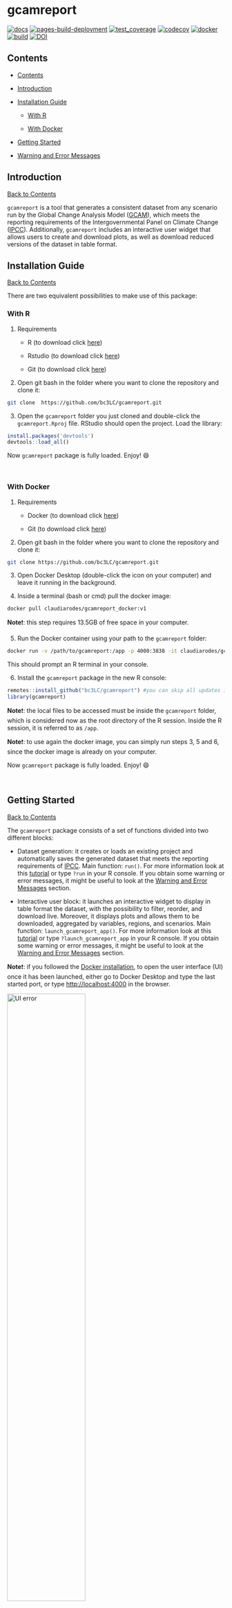 # gcamreport

[![docs](https://github.com/bc3LC/gcamreport/actions/workflows/docs.yaml/badge.svg?branch=gcam-v6.0)](https://github.com/bc3LC/gcamreport/actions/workflows/docs.yaml) [![pages-build-deployment](https://github.com/bc3LC/gcamreport/actions/workflows/pages/pages-build-deployment/badge.svg)](https://github.com/bc3LC/gcamreport/actions/workflows/pages/pages-build-deployment) [![test_coverage](https://github.com/bc3LC/gcamreport/actions/workflows/test_coverage.yml/badge.svg?branch=gcam-v6.0)](https://github.com/bc3LC/gcamreport/actions/workflows/test_coverage.yml) [![codecov](https://codecov.io/gh/bc3LC/gcamreport/branch/gcam-v6.0/graph/badge.svg?token=GHV4F7TGFG)](https://codecov.io/gh/bc3LC/gcamreport) [![docker](https://github.com/bc3LC/gcamreport/actions/workflows/docker_impl.yaml/badge.svg?branch=gcam-v6.0)](https://github.com/bc3LC/gcamreport/actions/workflows/docker_impl.yaml) [![build](https://github.com/bc3LC/gcamreport/actions/workflows/build.yaml/badge.svg?branch=gcam-v6.0)](https://github.com/bc3LC/gcamreport/actions/workflows/build.yaml) [![DOI](https://zenodo.org/badge/DOI/10.5281/zenodo.7907666.svg)](https://doi.org/10.5281/zenodo.7907666)

<!-- ------------------------>

<!-- ------------------------>

## <a name="contents"></a>Contents

<!-- ------------------------>

<!-- ------------------------>

-   [Contents](#contents)

-   [Introduction](#introduction)

-   [Installation Guide](#installation-guide)

    -   [With R](#with-r)

    -   [With Docker](#with-docker)

-   [Getting Started](#get-started)

-   [Warning and Error Messages](#bugs)

<!-- ------------------------>

<!-- ------------------------>

## <a name="introduction"></a>Introduction

<!-- ------------------------>

<!-- ------------------------>

[Back to Contents](#contents)

`gcamreport` is a tool that generates a consistent dataset from any scenario run by the Global Change Analysis Model ([GCAM](http://www.globalchange.umd.edu/gcam/)), which meets the reporting requirements of the Intergovernmental Panel on Climate Change ([IPCC](https://www.ipcc.ch/)). Additionally, `gcamreport` includes an interactive user widget that allows users to create and download plots, as well as download reduced versions of the dataset in table format.

<!-- ------------------------>

<!-- ------------------------>

## <a name="installation-guide"></a>Installation Guide

<!-- ------------------------>

<!-- ------------------------>

[Back to Contents](#contents)

There are two equivalent possibilities to make use of this package:

### <a name="with-R"></a>With R

1.  Requirements

    -   R (to download click [here](https://www.r-project.org/))

    -   Rstudio (to download click [here](https://www.rstudio.com/))

    -   Git (to download click [here](https://git-scm.com/downloads/))

2.  Open git bash in the folder where you want to clone the repository and clone it:

``` bash
git clone  https://github.com/bc3LC/gcamreport.git
```

3.  Open the `gcamreport` folder you just cloned and double-click the `gcamreport.Rproj` file. RStudio should open the project. Load the library:

``` r
install.packages('devtools')
devtools::load_all()
```

Now `gcamreport` package is fully loaded. Enjoy! :smile:

<br>

### <a name="with-Docker"></a>With Docker

1.  Requirements

    -   Docker (to download click [here](https://docs.docker.com/get-docker/))

    -   Git (to download click [here](https://git-scm.com/downloads))

2.  Open git bash in the folder where you want to clone the repository and clone it:

``` bash
git clone https://github.com/bc3LC/gcamreport.git
```

3.  Open Docker Desktop (double-click the icon on your computer) and leave it running in the background.

4.  Inside a terminal (bash or cmd) pull the docker image:

``` bash
docker pull claudiarodes/gcamreport_docker:v1
```

**Note**:exclamation:: this step requires 13.5GB of free space in your computer.

5.  Run the Docker container using your path to the `gcamreport` folder:

``` bash
docker run -v /path/to/gcamreport:/app -p 4000:3838 -it claudiarodes/gcamreport_docker:v1
```

This should prompt an R terminal in your console.

6.  Install the `gcamreport` package in the new R console:

``` r
remotes::install_github("bc3LC/gcamreport") #you can skip all updates in case you are asked
library(gcamreport)
```

**Note**:exclamation:: the local files to be accessed must be inside the `gcamreport` folder, which is considered now as the root directory of the R session. Inside the R session, it is referred to as `/app`.

**Note**:exclamation:: to use again the docker image, you can simply run steps 3, 5 and 6, since the docker image is already on your computer.

Now `gcamreport` package is fully loaded. Enjoy! :smile:

<br>

<!-- ------------------------>

<!-- ------------------------>

## <a name="get-started"></a>Getting Started

<!-- ------------------------>

<!-- ------------------------>

[Back to Contents](#contents)

The `gcamreport` package consists of a set of functions divided into two different blocks:

-   Dataset generation: it creates or loads an existing project and automatically saves the generated dataset that meets the reporting requirements of [IPCC](https://www.ipcc.ch/). Main function: `run()`. For more information look at this [tutorial](https://bc3lc.github.io/gcamreport/articles/Dataset_Generation_Tutorial.html) or type `?run` in your R console. If you obtain some warning or error messages, it might be useful to look at the [Warning and Error Messages](#bugs) section.

-   Interactive user block: it launches an interactive widget to display in table format the dataset, with the possibility to filter, reorder, and download live. Moreover, it displays plots and allows them to be downloaded, aggregated by variables, regions, and scenarios. Main function: `launch_gcamreport_app()`. For more information look at this [tutorial](https://bc3lc.github.io/gcamreport/articles/Interactive_UI_Tutorial.html) or type `?launch_gcamreport_app` in your R console. If you obtain some warning or error messages, it might be useful to look at the [Warning and Error Messages](#bugs) section.

**Note**:exclamation:: if you followed the [Docker installation](#with-Docker), to open the user interface (UI) once it has been launched, either go to Docker Desktop and type the last started port, or type <http://localhost:4000> in the browser.

<img src="https://raw.githubusercontent.com/bc3LC/gcamreport/gcam-v6.0/vignettes/readme_fig/shiny_error1.png" title="Click the last started docker port" alt="UI error" width="60%" height="60%"/>

In addition, the package includes some default input files (.Rda), that are read by the different functions. These can be changed by the user. Some of these constants include energy shares, land shares, and others.

<br>

<!-- ------------------------>

<!-- ------------------------>

## <a name="bugs"></a>Warning and Error Messages

<!-- ------------------------>

<!-- ------------------------>

[Back to Contents](#contents)

Some typical and already-known errors that can be easily solved! :bulb:

:computer: Error on "run("path/to/your/data/myData.dat")"

In your R console, you might see this error:

      > run("path/to/your/data/myData.dat")
      [1] "Loading project..."
      [1] "Loading data, performing checks, and saving output..."
      [1] "ag_demand_clean"
      Error in rgcam::getQuery(prj, "demand balances by crop commodity") :
        getQuery: Query demand balances by crop commodity is not in any scenarios in the data set.

<details>

<summary>**Possible solution**</summary>

This problem is due to a wrong path specification. Thus, make sure that you specified correctly the path. In addition:

-   In case you are using `gcamreport` package following the [R installation](#with-r), try to copy the whole path to your data, for instance `C:\Users\username\Documents\path\to\your\data\myData.dat` if you are using a Windows distribution.

-   In case you are using `gcamreport` package following the [Docker installation](#with-docker):

    a)  make sure that your data is inside the `gcamreport` folder.

    b)  make sure that you type correctly the path to your `gcamreport` folder when running the docker image (5th step in the [Docker section](#with-docker))

    c)  make sure that you are pointing correctly to your data. For example, if in the `gcamreport` folder you have a folder called `amazingData` with your dataset `myData.dat`, you should refer to it as

``` r
  # option 1: full path
  run("/app/amazingData/myData.dat")
  
  # option 2: partial path
  run("amazingData/myData.dat")
```

</details>

<br>

:computer: Wired message when launching the UI when using the Docker installation.

After using the functions `run()` or `launch_gcamreport_app()` to launch the UI, you might get this message:

      Listening on http://0.0.0.0:3838
      /usr/bin/xdg-open: 882: www-browser: not found
      /usr/bin/xdg-open: 882: links2: not found
      /usr/bin/xdg-open: 882: elinks: not found
      /usr/bin/xdg-open: 882: links: not found
      /usr/bin/xdg-open: 882: lynx: not found
      /usr/bin/xdg-open: 882: w3m: not found
      xdg-open: no method available for opening 'http://127.0.0.1:3838' 

<details>

<summary>**Possible solution**</summary>

This is not an error! You simply need to either go to your Docker Desktop program and click the last started port

<img src="https://raw.githubusercontent.com/bc3LC/gcamreport/gcam-v6.0/vignettes/readme_fig/shiny_error1.png" title="Click the last started docker port" alt="UI error" width="50%" height="50%"/>

or open this url <http://localhost:4000> in your favourite browser.

</details>

<br>

:computer: Error when using the UI through Docker installation.

When oppening your *localhost*, you might see this error:

<img src="https://raw.githubusercontent.com/bc3LC/gcamreport/gcam-v6.0/vignettes/readme_fig/shiny_error2.png" title="UI error" alt="UI error" width="25%" height="25%"/>

<details>

<summary>**Possible solution**</summary>

Your app is not running. Try to either use the `run()` function or the `launch_app_function()`.

</details>

<br>

:computer: Error related to *system* when using the Docker installation.

Once the R console is opened, you might see this message after introducing any command:

      System has not been booted with systemd as init system (PID 1). Can't operate.
      Failed to connect to bus: Host is down
      Warning message:
      In system("timedatectl", intern = TRUE) :
         running command 'timedatectl' had status 1 

<details>

<summary>**Possible solution**</summary>

Simply type `Ctrl+C` and run your command again.

</details>
